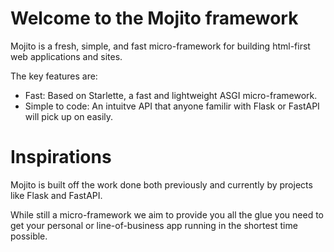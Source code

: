 # Welcome to the Mojito framework

Mojito is a fresh, simple, and fast micro-framework for building html-first web applications and sites. 

The key features are:
* Fast: Based on Starlette, a fast and lightweight ASGI micro-framework.
* Simple to code: An intuitve API that anyone familir with Flask or FastAPI will pick up on easily.


# Inspirations
Mojito is built off the work done both previously and currently by projects like Flask and FastAPI.

While still a micro-framework we aim to provide you all the glue you need to get your personal or line-of-business app running in the shortest time possible.